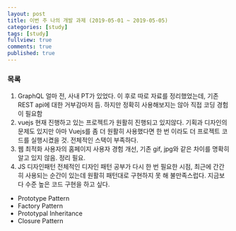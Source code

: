 ```yaml
---
layout: post
title: 이번 주 나의 개발 과제 (2019-05-01 ~ 2019-05-05)
categories: [study]
tags: [study]
fullview: true
comments: true
published: true
---
```


### 목록

1. GraphQL
얼마 전, 사내 PT가 있었다. 이 후로 따로 자료를 정리했었는데, 기존 REST api에 대한 거부감마저 듬. 하지만 정확히 사용해보지는 않아 직접 코딩 경험이 필요함
2. vuejs
현재 진행하고 있는 프로젝트가 원활히 진행되고 있지않다. 기획과 디자인의 문제도 있지만 아마 Vuejs를 좀 더 원활히 사용했다면 한 번 이라도 더 프로젝트 코드를 실행시켰을 것. 전체적인 스택이 부족하다.
3. 웹 최적화
사용자의 홈페이지 사용자 경험 개선, 기존 gif, jpg와 같은 차이를 명확히 알고 있지 않음. 정리 필요.
4. JS 디자인패턴
전체적인 디자인 패턴 공부가 다시 한 번 필요한 시점, 최근에 간간히 사용되는 순간이 있는데 원활히 패턴대로 구현하지 못 해 불만족스럽다. 지금보다 수준 높은 코드 구현을 하고 싶다.
- Prototype Pattern
- Factory Pattern
- Prototypal Inheritance
- Closure Pattern
